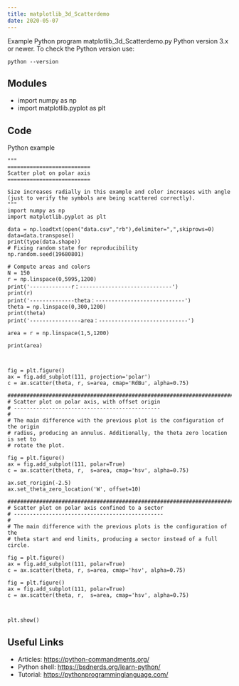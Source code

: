 ```yaml
---
title: matplotlib_3d_Scatterdemo
date: 2020-05-07
---
```

Example Python program matplotlib_3d_Scatterdemo.py
Python version 3.x or newer.
To check the Python version use:

    python --version

## Modules

* import numpy as np
* import matplotlib.pyplot as plt

## Code

Python example

    """
    ==========================
    Scatter plot on polar axis
    ==========================
    
    Size increases radially in this example and color increases with angle
    (just to verify the symbols are being scattered correctly).
    """
    import numpy as np
    import matplotlib.pyplot as plt
    
    data = np.loadtxt(open("data.csv","rb"),delimiter=",",skiprows=0)
    data=data.transpose()
    print(type(data.shape))
    # Fixing random state for reproducibility
    np.random.seed(19680801)
    
    # Compute areas and colors
    N = 150
    r = np.linspace(0,5995,1200)
    print('-------------r：-----------------------------')
    print(r)
    print('--------------theta：----------------------------')
    theta = np.linspace(0,300,1200)
    print(theta)
    print('----------------area：----------------------------')
    
    area = r = np.linspace(1,5,1200)
    
    print(area)
    
    
    
    fig = plt.figure()
    ax = fig.add_subplot(111, projection='polar')
    c = ax.scatter(theta, r, s=area, cmap='RdBu', alpha=0.75)
    
    ###############################################################################
    # Scatter plot on polar axis, with offset origin
    # ----------------------------------------------
    #
    # The main difference with the previous plot is the configuration of the origin
    # radius, producing an annulus. Additionally, the theta zero location is set to
    # rotate the plot.
    
    fig = plt.figure()
    ax = fig.add_subplot(111, polar=True)
    c = ax.scatter(theta, r,  s=area, cmap='hsv', alpha=0.75)
    
    ax.set_rorigin(-2.5)
    ax.set_theta_zero_location('W', offset=10)
    
    ###############################################################################
    # Scatter plot on polar axis confined to a sector
    # -----------------------------------------------
    #
    # The main difference with the previous plots is the configuration of the
    # theta start and end limits, producing a sector instead of a full circle.
    
    fig = plt.figure()
    ax = fig.add_subplot(111, polar=True)
    c = ax.scatter(theta, r, s=area, cmap='hsv', alpha=0.75)
    
    fig = plt.figure()
    ax = fig.add_subplot(111, polar=True)
    c = ax.scatter(theta, r,  s=area, cmap='hsv', alpha=0.75)
    
    
    
    plt.show()
    

## Useful Links

- Articles: https://python-commandments.org/
- Python shell: https://bsdnerds.org/learn-python/
- Tutorial: https://pythonprogramminglanguage.com/
